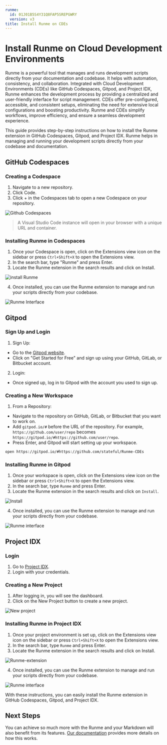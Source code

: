 ```yaml
---
runme:
  id: 01J01B5S4Y31Q8FAP5SREPGWRY
  version: v3
title: Install Runme on CDEs
---
```


# Install Runme on Cloud Development Environments

Runme is a powerful tool that manages and runs development scripts directly from your documentation and codebase. It helps with automation, consistency, and collaboration. Integrated with Cloud Development Environments (CDEs) like GitHub Codespaces, Gitpod, and Project IDX, Runme enhances the development process by providing a centralized and user-friendly interface for script management. CDEs offer pre-configured, accessible, and consistent setups, eliminating the need for extensive local configurations and boosting productivity. Runme and CDEs simplify workflows, improve efficiency, and ensure a seamless development experience.

This guide provides step-by-step instructions on how to install the Runme extension in GitHub Codespaces, Gitpod, and Project IDX. Runme helps in managing and running your development scripts directly from your codebase and documentation.

## **GitHub Codespaces**

### **Creating a Codespace**

1. Navigate to a new repository.
2. Click Code.
3. Click + in the Codespaces tab to open a new Codespace on your repository.

![Github Codespaces](../../static/img/installation-page/runme-github-codespaces.png)

> A Visual Studio Code instance will open in your browser with a unique URL and container.

### **Installing Runme in Codespaces**

1. Once your Codespace is open, click on the Extensions view icon on the sidebar or press `Ctrl+Shift+X` to open the Extensions view.
2. In the search bar, type "Runme" and press Enter.
3. Locate the Runme extension in the search results and click on Install.

![install Runme](../../static/img/installation-page/runme-codespace-install.png)

4. Once installed, you can use the Runme extension to manage and run your scripts directly from your codebase.

![Runme Interface](../../static/img/installation-page/Runme-interface-codespaces.png)

## **Gitpod**

### **Sign Up and Login**

1. Sign Up:

* Go to the [Gitpod website](https://gitpod.io/).
* Click on "Get Started for Free" and sign up using your GitHub, GitLab, or Bitbucket account.

2. Login:

* Once signed up, log in to Gitpod with the account you used to sign up.

### **Creating a New Workspace**

1. From a Repository:

- Navigate to the repository on GitHub, GitLab, or Bitbucket that you want to work on.
- Add `gitpod.io/#` before the URL of the repository. For example, `https://github.com/user/repo` becomes `https://gitpod.io/#https://github.com/user/repo`.
- Press Enter, and Gitpod will start setting up your workspace.

```sh {"id":"01J01CHB3T1KG1ZV9WT59RKDN2"}
open https://gitpod.io/#https://github.com/stateful/Runme-CDEs
```

### **Installing Runme in Gitpod**

1. Once your workspace is open, click on the Extensions view icon on the sidebar or press `Ctrl+Shift+X` to open the Extensions view.
2. In the search bar, type `Runme` and press Enter.
3. Locate the Runme extension in the search results and click on `Install`.

![Install](../../static/img/installation-page/runme-gitpod.png)

4. Once installed, you can use the Runme extension to manage and run your scripts directly from your codebase.

![Runme interface](../../static/img/installation-page/runme-gitpod-interface.png)

## **Project IDX**

### **Login**

1. Go to [Project IDX](https://idx.dev/).
2. Login with your credentials.

### **Creating a New Project**

1. After logging in, you will see the dashboard.
2. Click on the New Project button to create a new project.

![New project](../../static/img/installation-page/runme-projectidx-project.png)

### **Installing Runme in Project IDX**

1. Once your project environment is set up, click on the Extensions view icon on the sidebar or press `Ctrl+Shift+X` to open the Extensions view.
2. In the search bar, type `Runme` and press Enter.
3. Locate the Runme extension in the search results and click on Install.

![Runme-extension](../../static/img/installation-page/Runme-projectidx-extension.png)

4. Once installed, you can use the Runme extension to manage and run your scripts directly from your codebase.

![Runme interface](../../static/img/installation-page/runme-projectidx-interface.png)

With these instructions, you can easily install the Runme extension in GitHub Codespaces, Gitpod, and Project IDX.

## **Next Steps**

You can achieve so much more with the Runme and your Markdown will also benefit from its features. [Our documentation](https://docs.runme.dev/how-runme-works/web) provides more details on how this works.
